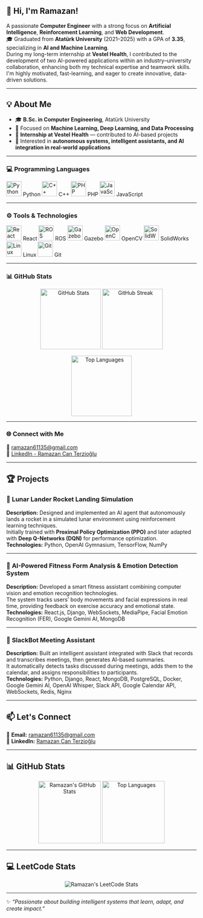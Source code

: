 ## 👋 Hi, I'm Ramazan!
A passionate **Computer Engineer** with a strong focus on **Artificial Intelligence**, **Reinforcement Learning**, and **Web Development**.  
🎓 Graduated from **Atatürk University** (2021–2025) with a GPA of **3.35**, specializing in **AI and Machine Learning**.  
During my long-term internship at **Vestel Health**, I contributed to the development of two AI-powered applications within an industry–university collaboration, enhancing both my technical expertise and teamwork skills.  
I'm highly motivated, fast-learning, and eager to create innovative, data-driven solutions.

---

## 💡 About Me
- 🎓 **B.Sc. in Computer Engineering**, Atatürk University  
- 🤖 Focused on **Machine Learning, Deep Learning, and Data Processing**  
- 💼 **Internship at Vestel Health** — contributed to AI-based projects  
- 🚀 Interested in **autonomous systems, intelligent assistants, and AI integration in real-world applications**

---

### 💻 Programming Languages  
<p align="left">
  <img src="https://cdn.jsdelivr.net/gh/devicons/devicon/icons/python/python-original.svg" alt="Python" width="40"/> Python  
  <img src="https://cdn.jsdelivr.net/gh/devicons/devicon/icons/cplusplus/cplusplus-original.svg" alt="C++" width="40"/> C++  
  <img src="https://cdn.jsdelivr.net/gh/devicons/devicon/icons/php/php-original.svg" alt="PHP" width="40"/> PHP  
  <img src="https://cdn.jsdelivr.net/gh/devicons/devicon/icons/javascript/javascript-original.svg" alt="JavaScript" width="40"/> JavaScript  
</p>

---

### ⚙️ Tools & Technologies  
<p align="left">
  <img src="https://cdn.jsdelivr.net/gh/devicons/devicon/icons/react/react-original.svg" alt="React" width="40"/> React  
  <img src="https://raw.githubusercontent.com/ros-infrastructure/artwork/master/ros_logo.svg" alt="ROS" width="40"/> ROS  
  <img src="https://upload.wikimedia.org/wikipedia/commons/3/3a/Gazebo_logo.svg" alt="Gazebo" width="40"/> Gazebo  
  <img src="https://cdn.jsdelivr.net/gh/devicons/devicon/icons/opencv/opencv-original.svg" alt="OpenCV" width="40"/> OpenCV  
  <img src="https://upload.wikimedia.org/wikipedia/commons/3/3a/SolidWorks_Logo.svg" alt="SolidWorks" width="40"/> SolidWorks  
  <img src="https://cdn.jsdelivr.net/gh/devicons/devicon/icons/linux/linux-original.svg" alt="Linux" width="40"/> Linux  
  <img src="https://cdn.jsdelivr.net/gh/devicons/devicon/icons/git/git-original.svg" alt="Git" width="40"/> Git  
</p>

---

### 📊 GitHub Stats  
<p align="center">
  <img src="https://github-readme-stats.vercel.app/api?username=ramazancanterzioglu&show_icons=true&theme=tokyonight" alt="GitHub Stats" height="160"/>
  <img src="https://github-readme-streak-stats.herokuapp.com/?user=ramazancanterzioglu&theme=tokyonight" alt="GitHub Streak" height="160"/>
</p>

<p align="center">
  <img src="https://github-readme-stats.vercel.app/api/top-langs/?username=ramazancanterzioglu&layout=compact&theme=tokyonight" alt="Top Languages" height="160"/>
</p>

---

### 🌐 Connect with Me  
<p align="left">
  📧 <a href="mailto:ramazan61135@gmail.com">ramazan61135@gmail.com</a>  
  <br>
  💼 <a href="https://www.linkedin.com/in/ramazan-can-terzioğlu-935336298">LinkedIn - Ramazan Can Terzioğlu</a>
</p>

---

## 🏆 Projects

### 🚀 **Lunar Lander Rocket Landing Simulation**  
**Description:** Designed and implemented an AI agent that autonomously lands a rocket in a simulated lunar environment using reinforcement learning techniques.  
Initially trained with **Proximal Policy Optimization (PPO)** and later adapted with **Deep Q-Networks (DQN)** for performance optimization.  
**Technologies:** Python, OpenAI Gymnasium, TensorFlow, NumPy  

---

### 🧠 **AI-Powered Fitness Form Analysis & Emotion Detection System**  
**Description:** Developed a smart fitness assistant combining computer vision and emotion recognition technologies.  
The system tracks users’ body movements and facial expressions in real time, providing feedback on exercise accuracy and emotional state.  
**Technologies:** React.js, Django, WebSockets, MediaPipe, Facial Emotion Recognition (FER), Google Gemini AI, MongoDB  

---

### 🤖 **SlackBot Meeting Assistant**  
**Description:** Built an intelligent assistant integrated with Slack that records and transcribes meetings, then generates AI-based summaries.  
It automatically detects tasks discussed during meetings, adds them to the calendar, and assigns responsibilities to participants.  
**Technologies:** Python, Django, React, MongoDB, PostgreSQL, Docker, Google Gemini AI, OpenAI Whisper, Slack API, Google Calendar API, WebSockets, Redis, Nginx  

---

## 📫 Let's Connect
📩 **Email:** [ramazan61135@gmail.com](mailto:ramazan61135@gmail.com)  
💼 **LinkedIn:** [Ramazan Can Terzioğlu](https://www.linkedin.com/in/ramazan-can-terzioğlu-935336298)  

---

## 📊 GitHub Stats

<p align="center">
  <img src="https://github-readme-stats.vercel.app/api?username=ramazancanterzioglu&show_icons=true&theme=radical" alt="Ramazan's GitHub Stats" height="165">
  <img src="https://github-readme-stats.vercel.app/api/top-langs/?username=ramazancanterzioglu&layout=compact&theme=radical" alt="Top Languages" height="165">
</p>

---

## 💻 LeetCode Stats
<p align="center">
  <img src="https://leetcard.jacoblin.cool/ramazancanterzioglu?theme=dark&font=Nunito&ext=heatmap" alt="Ramazan's LeetCode Stats">
</p>

---

✨ *“Passionate about building intelligent systems that learn, adapt, and create impact.”*  
